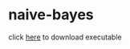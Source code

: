 # naive-bayes

click [here](https://github.com/VictorImm/naive-bayes/blob/889183e4f53fe84544490817c282b0f3a32444c0/dist/main.exe) to download executable
